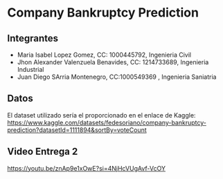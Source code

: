 # Company Bankruptcy Prediction
## Integrantes

 - Maria Isabel Lopez Gomez, CC: 1000445792, Ingenieria Civil 
 - Jhon Alexander Valenzuela Benavides, CC: 1214733689, Ingenieria Industrial 
 - Juan Diego SArria Montenegro, CC:1000549369 , Ingenieria Saniatria
## Datos
El dataset utilizado sería el proporcionado en el enlace de Kaggle:
https://www.kaggle.com/datasets/fedesoriano/company-bankruptcy-prediction?datasetId=1111894&sortBy=voteCount

## Video Entrega 2
https://youtu.be/znAp9e1xOwE?si=4NjHcVUgAvf-VcOY

